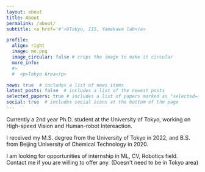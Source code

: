 ```yaml
---
layout: about
title: About
permalink: /about/
subtitle: <a href='#'>UTokyo, IIS, Yamakawa lab</a> 

profile:
  align: right
  image: me.png
  image_circular: false # crops the image to make it circular
  more_info: 
  #>
  #  <p>Tokyo Area</p>

news: true  # includes a list of news items
latest_posts: false  # includes a list of the newest posts
selected_papers: true # includes a list of papers marked as "selected={true}"
social: true  # includes social icons at the bottom of the page
---
```


Currently a 2nd year Ph.D. student at the University of Tokyo, working on High-speed Vision and Human-robot Intereaction.

I received my M.S. degree from the University of Tokyo in 2022, and B.S. from Beijing University of Chemical Technology in 2020.

I am looking for opportunities of internship in ML, CV, Robotics field. Contact me if you are willing to offer any. (Doesn't need to be in Tokyo area) 


<!-- Write your biography here. Tell the world about yourself. Link to your favorite [subreddit](http://reddit.com). You can put a picture in, too. The code is already in, just name your picture `prof_pic.jpg` and put it in the `img/` folder.

Put your address / P.O. box / other info right below your picture. You can also disable any of these elements by editing `profile` property of the YAML header of your `_pages/about.md`. Edit `_bibliography/papers.bib` and Jekyll will render your [publications page](/al-folio/publications/) automatically.

Link to your social media connections, too. This theme is set up to use [Font Awesome icons](https://fontawesome.com/) and [Academicons](https://jpswalsh.github.io/academicons/), like the ones below. Add your Facebook, Twitter, LinkedIn, Google Scholar, or just disable all of them. -->